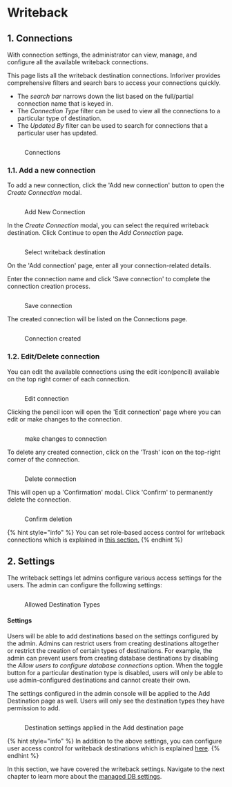 # Writeback

## 1. Connections

With connection settings, the administrator can view, manage, and configure all the available writeback connections.&#x20;

This page lists all the writeback destination connections. Inforiver provides comprehensive filters and search bars to access your connections quickly. &#x20;

* The _search bar_ narrows down the list based on the full/partial connection name that is keyed in.&#x20;
* The _Connection Type_ filter can be used to view all the connections to a particular type of destination.&#x20;
* The _Updated By_ filter can be used to search for connections that a particular user has updated.&#x20;

<figure><img src="../../.gitbook/assets/image (743).png" alt=""><figcaption><p>Connections</p></figcaption></figure>

### 1.1. Add a new connection

To add a new connection, click the 'Add new connection' button to open the _Create Connection_ modal.&#x20;

<figure><img src="../../.gitbook/assets/image (1) (1) (1) (1) (1) (1) (1) (1) (1) (1) (1) (1) (1) (1) (1) (1) (1) (1) (1) (1) (1) (1) (1) (1) (1) (1) (1) (1) (1) (1) (1) (1) (1) (1) (1) (1) (1) (1) (1) (1) (1) (1) (1) (1) (1) (1) (1) (1) (1) (1) (1) (1) (1) (1) (1) (1) (1) (1) (1) (1)  (43).png" alt=""><figcaption><p>Add New Connection</p></figcaption></figure>

In the _Create Connection_ modal, you can select the required writeback destination. Click Continue to open the _Add Connection_ page.

<figure><img src="../../.gitbook/assets/image (2) (1) (1) (1) (1) (1) (1) (1) (1) (1) (1) (1) (1) (1) (1) (1) (1) (1) (1) (1) (1) (1) (1) (1) (1) (1) (1) (1) (1) (1) (1) (1) (1) (1) (1) (1) (1) (1) (1) (1) (1) (1) (1) (1) (1) (1) (1) (1) (1) (1) (1) (1) (1) (1) (1) (1) (1) (1) (1) (1)   (6).png" alt=""><figcaption><p>Select writeback destination</p></figcaption></figure>

On the 'Add connection' page, enter all your connection-related details.

Enter the connection name and click 'Save connection' to complete the connection creation process.

<figure><img src="../../.gitbook/assets/save-connection.png" alt=""><figcaption><p>Save connection</p></figcaption></figure>

The created connection will be listed on the Connections page.

<figure><img src="../../.gitbook/assets/image (3) (1) (1) (1) (1) (1) (1) (1) (1) (1) (1) (1) (1) (1) (1) (1) (1) (1) (1) (1) (1) (1) (1) (1) (1) (1) (1) (1) (1) (1) (1) (1) (1) (1) (1) (1) (1) (1) (1) (1) (1) (1) (1) (1) (1) (1) (1) (1) (1) (1) (1) (1) (1) (1) (1) (1) (1) (1) (1) (1).png" alt=""><figcaption><p>Connection created</p></figcaption></figure>

### 1.2. Edit/Delete connection

You can edit the available connections using the edit icon(pencil) available on the top right corner of each connection.

<figure><img src="../../.gitbook/assets/image (5) (1) (1) (1) (1) (1) (1) (1) (1) (1) (1) (1) (1) (1) (1) (1) (1) (1) (1) (1) (1) (1) (1) (1) (1) (1) (1) (1) (1) (1) (1) (1) (1) (1) (1) (1) (1).png" alt=""><figcaption><p>Edit connection</p></figcaption></figure>

Clicking the pencil icon will open the 'Edit connection' page where you can edit or make changes to the connection.

<figure><img src="../../.gitbook/assets/edit-connection (1).png" alt=""><figcaption><p>make changes to connection</p></figcaption></figure>

To delete any created connection, click on the 'Trash' icon on the top-right corner of the connection.

<figure><img src="../../.gitbook/assets/image (6) (1) (1) (1) (1) (1) (1) (1) (1) (1) (1) (1) (1) (1) (1) (1) (1) (1) (1) (1) (1) (1) (1) (1) (1) (1) (1) (1) (1) (1).png" alt=""><figcaption><p>Delete connection</p></figcaption></figure>

This will open up a 'Confirmation' modal. Click 'Confirm' to permanently delete the connection.

<figure><img src="../../.gitbook/assets/confirm-delete-connection.png" alt=""><figcaption><p>Confirm deletion</p></figcaption></figure>

{% hint style="info" %}
You can set role-based access control for writeback connections which is explained in [this section.](../../working-with-inforiver/12.-data-writeback/settings/writeback-security-settings.md#id-2.-role-based-access-control-for-writeback-admin-connections)
{% endhint %}

## 2. Settings

The writeback settings let admins configure various access settings for the users. The admin can configure the following settings:

<figure><img src="../../.gitbook/assets/image (746).png" alt=""><figcaption><p>Allowed Destination Types</p></figcaption></figure>

#### **Settings**

Users will be able to add destinations based on the settings configured by the admin. Admins can restrict users from creating destinations altogether or restrict the creation of certain types of destinations. For example, the admin can prevent users from creating database destinations by disabling the _Allow users to configure database connections_ option. When the toggle button for a particular destination type is disabled, users will only be able to use admin-configured destinations and cannot create their own.

The settings configured in the admin console will be applied to the Add Destination page as well. Users will only see the destination types they have permission to add.

<figure><img src="../../.gitbook/assets/image (4) (1) (1) (1) (1) (1) (1) (1) (1) (1) (1) (1) (1) (1) (1) (1) (1) (1) (1) (1) (1) (1) (1) (1) (1) (1) (1) (1) (1) (1) (1) (1) (1) (1) (1) (1) (1) (1).png" alt=""><figcaption><p>Destination settings applied in the Add destination page</p></figcaption></figure>

{% hint style="info" %}
In addition to the above settings, you can configure user access control for writeback destinations which is explained [here](../../working-with-inforiver/12.-data-writeback/settings/writeback-security-settings.md#id-4.-user-access-control-to-manage-writeback-destinations).
{% endhint %}

In this section, we have covered the writeback settings. Navigate to the next chapter to learn more about the [managed DB settings](managed-db.md).
